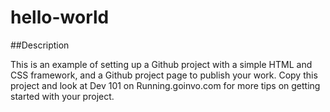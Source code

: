 # hello-world
 
##Description

This is an example of setting up a Github project with a simple HTML and CSS framework, and a Github project page to publish your work. Copy this project and look at Dev 101 on Running.goinvo.com for more tips on getting started with your project.